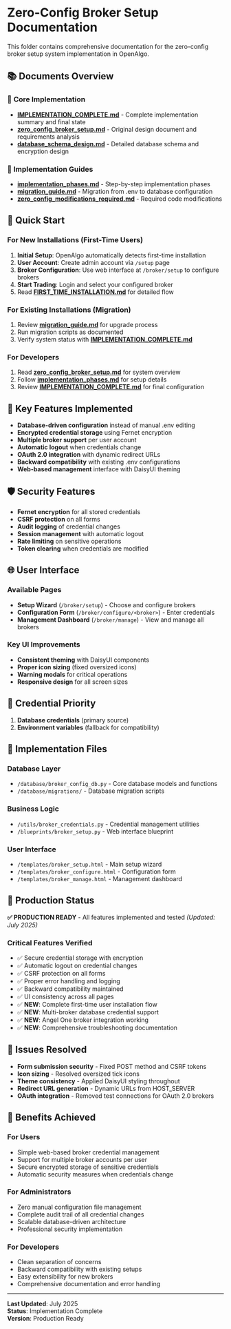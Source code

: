 # Zero-Config Broker Setup Documentation

This folder contains comprehensive documentation for the zero-config broker setup system implementation in OpenAlgo.

## 📚 Documents Overview

### 🎯 **Core Implementation**
- **[IMPLEMENTATION_COMPLETE.md](./IMPLEMENTATION_COMPLETE.md)** - Complete implementation summary and final state
- **[zero_config_broker_setup.md](./zero_config_broker_setup.md)** - Original design document and requirements analysis
- **[database_schema_design.md](./database_schema_design.md)** - Detailed database schema and encryption design

### 🔧 **Implementation Guides**
- **[implementation_phases.md](./implementation_phases.md)** - Step-by-step implementation phases
- **[migration_guide.md](./migration_guide.md)** - Migration from .env to database configuration
- **[zero_config_modifications_required.md](./zero_config_modifications_required.md)** - Required code modifications

## 🎯 Quick Start

### For New Installations (First-Time Users)
1. **Initial Setup**: OpenAlgo automatically detects first-time installation
2. **User Account**: Create admin account via `/setup` page
3. **Broker Configuration**: Use web interface at `/broker/setup` to configure brokers
4. **Start Trading**: Login and select your configured broker
5. Read **[FIRST_TIME_INSTALLATION.md](./FIRST_TIME_INSTALLATION.md)** for detailed flow

### For Existing Installations (Migration)
1. Review **[migration_guide.md](./migration_guide.md)** for upgrade process
2. Run migration scripts as documented
3. Verify system status with **[IMPLEMENTATION_COMPLETE.md](./IMPLEMENTATION_COMPLETE.md)**

### For Developers
1. Read **[zero_config_broker_setup.md](./zero_config_broker_setup.md)** for system overview
2. Follow **[implementation_phases.md](./implementation_phases.md)** for setup details
3. Review **[IMPLEMENTATION_COMPLETE.md](./IMPLEMENTATION_COMPLETE.md)** for final configuration

## 🔐 Key Features Implemented

- **Database-driven configuration** instead of manual .env editing
- **Encrypted credential storage** using Fernet encryption
- **Multiple broker support** per user account
- **Automatic logout** when credentials change
- **OAuth 2.0 integration** with dynamic redirect URLs
- **Backward compatibility** with existing .env configurations
- **Web-based management** interface with DaisyUI theming

## 🛡️ Security Features

- **Fernet encryption** for all stored credentials
- **CSRF protection** on all forms
- **Audit logging** of credential changes
- **Session management** with automatic logout
- **Rate limiting** on sensitive operations
- **Token clearing** when credentials are modified

## 🌐 User Interface

### Available Pages
- **Setup Wizard** (`/broker/setup`) - Choose and configure brokers
- **Configuration Form** (`/broker/configure/<broker>`) - Enter credentials
- **Management Dashboard** (`/broker/manage`) - View and manage all brokers

### Key UI Improvements
- **Consistent theming** with DaisyUI components
- **Proper icon sizing** (fixed oversized icons)
- **Warning modals** for critical operations
- **Responsive design** for all screen sizes

## 🔄 Credential Priority

1. **Database credentials** (primary source)
2. **Environment variables** (fallback for compatibility)

## 📁 Implementation Files

### Database Layer
- `/database/broker_config_db.py` - Core database models and functions
- `/database/migrations/` - Database migration scripts

### Business Logic
- `/utils/broker_credentials.py` - Credential management utilities
- `/blueprints/broker_setup.py` - Web interface blueprint

### User Interface
- `/templates/broker_setup.html` - Main setup wizard
- `/templates/broker_configure.html` - Configuration form
- `/templates/broker_manage.html` - Management dashboard

## 🚀 Production Status

**✅ PRODUCTION READY** - All features implemented and tested *(Updated: July 2025)*

### Critical Features Verified
- ✅ Secure credential storage with encryption
- ✅ Automatic logout on credential changes  
- ✅ CSRF protection on all forms
- ✅ Proper error handling and logging
- ✅ Backward compatibility maintained
- ✅ UI consistency across all pages
- ✅ **NEW**: Complete first-time user installation flow
- ✅ **NEW**: Multi-broker database credential support
- ✅ **NEW**: Angel One broker integration working
- ✅ **NEW**: Comprehensive troubleshooting documentation

## 🐛 Issues Resolved

- **Form submission security** - Fixed POST method and CSRF tokens
- **Icon sizing** - Resolved oversized tick icons
- **Theme consistency** - Applied DaisyUI styling throughout
- **Redirect URL generation** - Dynamic URLs from HOST_SERVER
- **OAuth integration** - Removed test connections for OAuth 2.0 brokers

## 🎉 Benefits Achieved

### For Users
- Simple web-based broker credential management
- Support for multiple broker accounts per user
- Secure encrypted storage of sensitive credentials
- Automatic security measures when credentials change

### For Administrators
- Zero manual configuration file management
- Complete audit trail of all credential changes
- Scalable database-driven architecture
- Professional security implementation

### For Developers
- Clean separation of concerns
- Backward compatibility with existing setups
- Easy extensibility for new brokers
- Comprehensive documentation and error handling

---

**Last Updated**: July 2025  
**Status**: Implementation Complete  
**Version**: Production Ready